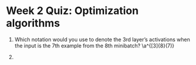 # Week 2 Quiz: Optimization algorithms
1. Which notation would you use to denote the 3rd layer’s activations when the input is the 7th example from the 8th minibatch?
  \a^{[3]{8}(7)}

2. 
